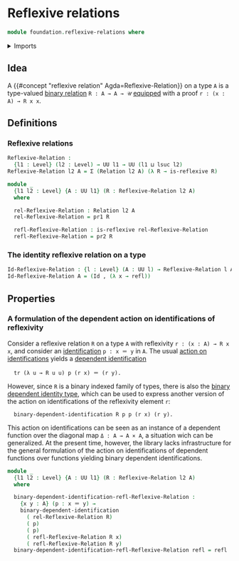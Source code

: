 # Reflexive relations

```agda
module foundation.reflexive-relations where
```

<details><summary>Imports</summary>

```agda
open import foundation.binary-relations
open import foundation.dependent-pair-types
open import foundation.binary-dependent-identifications
open import foundation.universe-levels

open import foundation-core.identity-types
```

</details>

## Idea

A {{#concept "reflexive relation" Agda=Reflexive-Relation}} on a type `A` is a
type-valued [binary relation](foundation.binary-relations.md) `R : A → A → 𝒰`
[equipped](foundation.structure.md) with a proof `r : (x : A) → R x x`.

## Definitions

### Reflexive relations

```agda
Reflexive-Relation :
  {l1 : Level} (l2 : Level) → UU l1 → UU (l1 ⊔ lsuc l2)
Reflexive-Relation l2 A = Σ (Relation l2 A) (λ R → is-reflexive R)

module _
  {l1 l2 : Level} {A : UU l1} (R : Reflexive-Relation l2 A)
  where

  rel-Reflexive-Relation : Relation l2 A
  rel-Reflexive-Relation = pr1 R

  refl-Reflexive-Relation : is-reflexive rel-Reflexive-Relation
  refl-Reflexive-Relation = pr2 R
```

### The identity reflexive relation on a type

```agda
Id-Reflexive-Relation : {l : Level} (A : UU l) → Reflexive-Relation l A
Id-Reflexive-Relation A = (Id , (λ x → refl))
```

## Properties

### A formulation of the dependent action on identifications of reflexivity

Consider a reflexive relation `R` on a type `A` with reflexivity
`r : (x : A) → R x x`, and consider an
[identification](foundation-core.identity-types.md) `p : x ＝ y` in `A`. The
usual
[action on identifications](foundation.action-on-identifications-dependent-functions.md)
yields a [dependent identification](foundation.dependent-identifications.md)

```text
  tr (λ u → R u u) p (r x) ＝ (r y).
```

However, since `R` is a binary indexed family of types, there is also the
[binary dependent identity type](foundation.binary-dependent-identifications.md),
which can be used to express another version of the action on identifications of
the reflexivity element `r`:

```text
  binary-dependent-identification R p p (r x) (r y).
```

This action on identifications can be seen as an instance of a dependent
function over the diagonal map `Δ : A → A × A`, a situation wich can be
generalized. At the present time, however, the library lacks infrastructure for
the general formulation of the action on identifications of dependent functions
over functions yielding binary dependent identifications.

```agda
module _
  {l1 l2 : Level} {A : UU l1} (R : Reflexive-Relation l2 A)
  where

  binary-dependent-identification-refl-Reflexive-Relation :
    {x y : A} (p : x ＝ y) →
    binary-dependent-identification
      ( rel-Reflexive-Relation R)
      ( p)
      ( p)
      ( refl-Reflexive-Relation R x)
      ( refl-Reflexive-Relation R y)
  binary-dependent-identification-refl-Reflexive-Relation refl = refl
```
